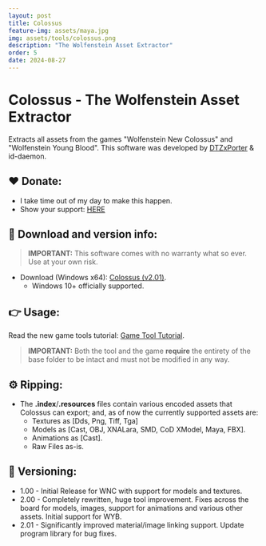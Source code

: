 ```yaml
---
layout: post
title: Colossus
feature-img: assets/maya.jpg
img: assets/tools/colossus.png
description: "The Wolfenstein Asset Extractor"
order: 5
date: 2024-08-27
---
```


# Colossus - The Wolfenstein Asset Extractor
Extracts all assets from the games "Wolfenstein New Colossus" and "Wolfenstein Young Blood". This software was developed by [DTZxPorter](https://twitter.com/dtzxporter) & id-daemon.

## ❤️ Donate:
- I take time out of my day to make this happen.
- Show your support: [HERE](https://dtzxporter.com/donate)

## 💾 Download and version info:

> **IMPORTANT:** This software comes with no warranty what so ever. Use at your own risk.

- Download (Windows x64): [Colossus (v2.01)](https://mega.nz/file/5cw3gAZJ#PWlO6iLHJP5dd5J-AvC6lpYqOx0YQmxYnzeGO_vk6yQ).
  - Windows 10+ officially supported.

## 👉 Usage:
Read the new game tools tutorial: [Game Tool Tutorial](https://dtzxporter.com/game-tools-tutorial).

> **IMPORTANT:** Both the tool and the game **require** the entirety of the base folder to be intact and must not be modified in any way.

## ⚙️ Ripping:
- The **.index**/**.resources** files contain various encoded assets that Colossus can export; and, as of now the currently supported assets are:
  - Textures as [Dds, Png, Tiff, Tga]
  - Models as [Cast, OBJ, XNALara, SMD, CoD XModel, Maya, FBX].
  - Animations as [Cast].
  - Raw Files as-is.

## 📌 Versioning:
- 1.00 - Initial Release for WNC with support for models and textures.
- 2.00 - Completely rewritten, huge tool improvement. Fixes across the board for models, images, support for animations and various other assets. Initial support for WYB.
- 2.01 - Significantly improved material/image linking support. Update program library for bug fixes.